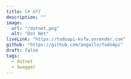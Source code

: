 ```yaml
---
title: C# API
description: ""
image:
  url: "/dotnet.png"
  alt: "Dot Net"
liveLink: "https://todoapi-kvfw.onrender.com"
github: "https://github.com/aogallo/TodoApi"
draft: false
tags:
  - dotnet
  - Swagger
---
```

